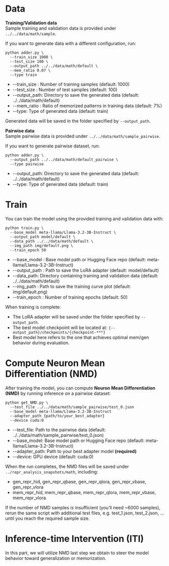 # Data
**Training/Validation data** \
Sample training and validation data is provided under `../../data/math/sample`.

If you want to generate data with a different configuration, run:
```
python adder.py \
  --train_size 1000 \
  --test_size 100 \
  --output_path ../../data/math/default \
  --mem_ratio 0.07 \
  --type train
```
* --train_size : Number of training samples (default: 1000)
*	--test_size  : Number of test samples (default: 100)
* --output_path: Directory to save the generated data (default: ../../data/math/default)
* --mem_ratio  : Ratio of memorized patterns in training data (default: 7%)
* --type: Type of generated data (default: train)

Generated data will be saved in the folder specified by `--output_path`.

**Pairwise data** \
Sample pairwise data is provided under `../../data/math/sample_pairwise`.

If you want to generate pairwise dataset, run:
```
python adder.py \
  --output_path ../../data/math/default_pairwise \
  --type pairwise
```
* --output_path: Directory to save the generated data (default: ../../data/math/default)
* --type: Type of generated data (default: train)

# Train
You can train the model using the provided training and validation data with:
```
python train.py \
  --base_model meta-llama/Llama-3.2-3B-Instruct \
  --output_path model/default \
  --data_path ../../data/math/default \
  --img_path img/default.png \
  --train_epoch 50
```
* --base_model : Base model path or Hugging Face repo (default: meta-llama/Llama-3.2-3B-Instruct)
*	--output_path  : Path to save the LoRA adapter (default: model/default)
* --data_path: Directory containing training and validation data (default: ../../data/math/default)
* --img_path  : Path to save the training curve plot (default: img/default.png)
* --train_epoch  : Number of training epochs (default: 50)

When training is complete:
* The LoRA adapter will be saved under the folder specified by `--output_path`.
* The best model checkpoint will be located at: `{--output_path}/checkpoints/{checkpoint-***}`
* Best model here refers to the one that achieves optimal mem/gen behavior during evaluation.

# Compute Neuron Mean Differentiation (NMD)
After training the model, you can compute **Neuron Mean Differentiation (NMD)** by running inference on a pairwise dataset:
```
python get_NMD.py \
  --test_file ../../data/math/sample_pairwise/test_0.json
  --base_model meta-llama/Llama-3.2-3B-Instruct
  --adapter_path {path/to/your_best_adapter}
  --device cuda:0
```
* --test_file: Path to the pairwise data (default: ../../data/math/sample_pairwise/test_0.json)
* --base_model: Base model path or Hugging Face repo (default: meta-llama/Llama-3.2-3B-Instruct)
* --adapter_path: Path to your best adapter model **(required)**
* --device: GPU device (default: cuda:0)

When the run completes, the NMD files will be saved under `../repr_analysis_snapshots/math`, including:
* gen_repr_hid, gen_repr_qbase, gen_repr_qlora, gen_repr_vbase, gen_repr_vlora
* mem_repr_hid, mem_repr_qbase, mem_repr_qlora, mem_repr_vbase, mem_repr_vlora

If the number of NMD samples is insufficient (you’ll need ~6000 samples), rerun the same script with additional test files, e.g. test_1.json, test_2.json, … until you reach the required sample size.

#  Inference-time Intervention (ITI)
In this part, we will utilize NMD last step we obtain to steer the model behavior toward generalization or memorization.